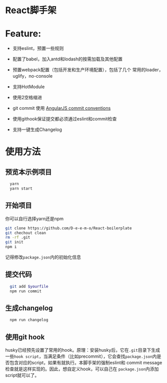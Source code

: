 React脚手架
========

# Feature:

* 支持eslint，预置一些规则

* 配置了babel，加入antd和lodash的按需加载及其他配置

* 预置webpack配置（包括开发和生产环境配置），包括了几个
常用的loader，uglify，no-console

* 支持HotModule

* 使用2空格缩进

* git commit 使用 [AngularJS commit conventions](https://github.com/angular/angular.js/blob/master/DEVELOPERS.md#commits)

* 使用githook保证提交都必须通过eslint和commit检查

* 支持一键生成Changelog

# 使用方法

## 预览本示例项目

```bash
  yarn
  yarn start
```

## 开始项目

你可以自行选择yarn还是npm

```bash
git clone https://github.com/D-e-e-m-o/React-boilerplate
git chechout clean
rm -rf .git
git init
npm i
```

记得修改`package.json`内的初始化信息

## 提交代码

```bash
  git add $yourfile
  npm run commit
```

## 生成changelog

```bash
  npm run changelog
```

## 使用git hook

husky已经预先设置了常用的hook。原理：安装husky后，它在`.git`目录下生成一些`hook script`，当满足条件（比如precommit），它会查找`package.json`内是否包含对应的script，如果有就执行。本脚手架的强制eslint和
commit message检查就是这样实现的。因此，想自定义hook，可以自己在
`package.json`内添加script就可以了。
